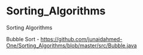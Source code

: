 # Sorting_Algorithms
Sorting Algorithms

Bubble Sort - https://github.com/junaidahmed-One/Sorting_Algorithms/blob/master/src/Bubble.java
